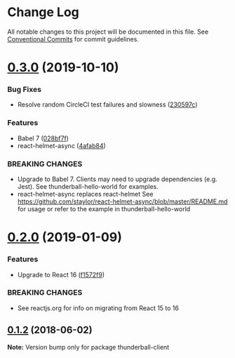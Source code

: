 # Change Log

All notable changes to this project will be documented in this file.
See [Conventional Commits](https://conventionalcommits.org) for commit guidelines.

<a name="0.3.0"></a>
# [0.3.0](https://github.com/angieslist/thunderball.io/compare/v0.2.0...v0.3.0) (2019-10-10)


### Bug Fixes

* Resolve random CircleCI test failures and slowness ([230597c](https://github.com/angieslist/thunderball.io/commit/230597c))


### Features

* Babel 7 ([028bf7f](https://github.com/angieslist/thunderball.io/commit/028bf7f))
* react-helmet-async ([4afab84](https://github.com/angieslist/thunderball.io/commit/4afab84))


### BREAKING CHANGES

* Upgrade to Babel 7.
Clients may need to upgrade dependencies (e.g. Jest).
See thunderball-hello-world for examples.
* react-helmet-async replaces react-helmet
See https://github.com/staylor/react-helmet-async/blob/master/README.md
for usage or refer to the example in thunderball-hello-world




<a name="0.2.0"></a>
# [0.2.0](https://github.com/angieslist/thunderball.io/compare/v0.1.2...v0.2.0) (2019-01-09)


### Features

* Upgrade to React 16 ([f1572f9](https://github.com/angieslist/thunderball.io/commit/f1572f9))


### BREAKING CHANGES

* See reactjs.org for info on migrating from React 15 to 16




<a name="0.1.2"></a>
## [0.1.2](https://github.com/angieslist/thunderball.io/compare/v0.1.1...v0.1.2) (2018-06-02)




**Note:** Version bump only for package thunderball-client
